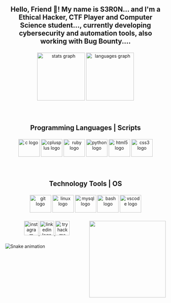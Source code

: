 <h2 align="center">Hello, Friend 👋! My name is S3R0N... and I'm a Ethical Hacker, CTF Player and Computer Science student..., currently developing cybersecurity and automation tools, also working with Bug Bounty....</h2>

###

<div align="center">
  <img src="https://github-readme-stats.vercel.app/api?username=JoaoPedroMoreira02&hide_title=false&hide_rank=false&show_icons=true&include_all_commits=true&count_private=true&disable_animations=false&theme=dracula&locale=en&hide_border=false" height="150" alt="stats graph"  />
  <img src="https://github-readme-stats.vercel.app/api/top-langs?username=JoaoPedroMoreira02&locale=en&hide_title=false&layout=compact&card_width=320&langs_count=5&theme=dracula&hide_border=false" height="150" alt="languages graph"  />
</div>

###

<br clear="both">

<h2 align="center">Programming Languages | Scripts</h2>

###

<div align="center">
  <img src="https://cdn.jsdelivr.net/gh/devicons/devicon/icons/c/c-plain.svg" height="55" width="67" alt="c logo"  />
  <img src="https://cdn.jsdelivr.net/gh/devicons/devicon/icons/cplusplus/cplusplus-plain.svg" height="55" width="67" alt="cplusplus logo"  />
  <img src="https://cdn.jsdelivr.net/gh/devicons/devicon/icons/ruby/ruby-original.svg" height="55" width="67" alt="ruby logo"  />
  <img src="https://cdn.jsdelivr.net/gh/devicons/devicon/icons/python/python-original.svg" height="55" width="67" alt="python logo"  />
  <img src="https://cdn.jsdelivr.net/gh/devicons/devicon/icons/html5/html5-plain-wordmark.svg" height="55" width="67" alt="html5 logo"  />
  <img src="https://cdn.jsdelivr.net/gh/devicons/devicon/icons/css3/css3-plain-wordmark.svg" height="55" width="67" alt="css3 logo"  />
</div>

###

<br clear="both">

<h2 align="center">Technology Tools | OS</h2>

###

<div align="center">
  <img src="https://cdn.jsdelivr.net/gh/devicons/devicon/icons/git/git-original.svg" height="55" width="67" alt="git logo"  />
  <img src="https://cdn.jsdelivr.net/gh/devicons/devicon/icons/linux/linux-original.svg" height="55" width="67" alt="linux logo"  />
  <img src="https://cdn.jsdelivr.net/gh/devicons/devicon/icons/mysql/mysql-original-wordmark.svg" height="55" width="67" alt="mysql logo"  />
  <img src="https://cdn.jsdelivr.net/gh/devicons/devicon/icons/bash/bash-original.svg" height="55" width="67" alt="bash logo"  />
  <img src="https://cdn.jsdelivr.net/gh/devicons/devicon/icons/vscode/vscode-original.svg" height="55" width="67" alt="vscode logo"  />
</div>

###

<img align="right" height="240" src="https://steamuserimages-a.akamaihd.net/ugc/170412021733266950/1CD0513C34E143D362389DD0D9F2CC0B3BBB2123/?imw=5000&imh=5000&ima=fit&impolicy=Letterbox&imcolor=%23000000&letterbox=false"  />

###

<div align="center">
  <a href="https://www.instagram.com/jpmoreira_101/" target="_blank">
    <img src="https://img.shields.io/static/v1?message=Instagram&logo=instagram&label=&color=E4405F&logoColor=white&labelColor=&style=for-the-badge" height="45" alt="instagram logo"  />
  </a>
  <a href="https://www.linkedin.com/in/joaomoreira02/" target="_blank">
    <img src="https://img.shields.io/static/v1?message=LinkedIn&logo=linkedin&label=&color=0077B5&logoColor=white&labelColor=&style=for-the-badge" height="45" alt="linkedin logo"  />
  </a>
  <a href="https://tryhackme.com/p/john.s3r0n" target="_blank">
    <img src="https://img.shields.io/static/v1?message=TryHackMe&logo=tryhackme&label=&color=88cc14&logoColor=white&labelColor=&style=for-the-badge" height="45" alt="tryhackme logo"  />
  </a>
</div>

###

<img src="https://raw.githubusercontent.com/JoaoPedroMoreira02/JoaoPedroMoreira02/output/snake.svg" alt="Snake animation" />

###

